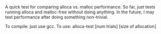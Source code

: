 A quick test for comparing alloca vs. malloc performance.
So far, just tests running alloca and malloc-free without doing anything.
In the future, I may test performance after doing something non-trivial.

To compile: just use gcc.
To use: alloca-test [num trials] [size of allocation] 
